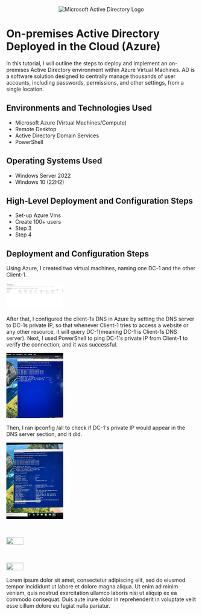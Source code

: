 <p align="center">
<img src="https://i.imgur.com/pU5A58S.png" alt="Microsoft Active Directory Logo"/>
</p>

<h1>On-premises Active Directory Deployed in the Cloud (Azure)</h1>
In this tutorial, I will outline the steps to deploy and implement an on-premises Active Directory environment within Azure Virtual Machines. AD is a software solution designed to centrally manage thousands of user accounts, including passwords, permissions, and other settings, from a single location.<br />


<h2>Environments and Technologies Used</h2>

- Microsoft Azure (Virtual Machines/Compute)
- Remote Desktop
- Active Directory Domain Services
- PowerShell

<h2>Operating Systems Used </h2>

- Windows Server 2022
- Windows 10 (22H2)

<h2>High-Level Deployment and Configuration Steps</h2>

- Set-up Azure Vms
- Create 100+ users
- Step 3
- Step 4

<h2>Deployment and Configuration Steps</h2> 

<p>
Using Azure, I created two virtual machines, naming one DC-1 and the other Client-1. <p><img src="Azure.jpg" height="30%" width="30%" alt="Azure"/> </p> After that, I configured the client-1s DNS in Azure by setting the DNS server to DC-1s private IP, so that whenever Client-1 tries to access a website or any other resource, it will query DC-1(meaning DC-1 is Client-1s DNS server). Next, I used PowerShell to ping DC-1's private IP from Client-1 to verify the connection, and it was successful. <p><img src="powershell.ping.jpg" height="30%" width="30%" alt="Ping"/></p> Then, I ran ipconfig /all to check if DC-1's private IP would appear in the DNS server section, and it did. <p><img src="DNS-IP.jpg" height="30%" width="30%" alt="DNS IP"/></p>
<br />

<p>
<img src="" height="30%" width="30%" alt=""/>
</p>

<p>

</p>
<br />

<p>
<img src="" height="300%" width="30%" alt=""/>
</p>
<p>
Lorem ipsum dolor sit amet, consectetur adipiscing elit, sed do eiusmod tempor incididunt ut labore et dolore magna aliqua. Ut enim ad minim veniam, quis nostrud exercitation ullamco laboris nisi ut aliquip ex ea commodo consequat. Duis aute irure dolor in reprehenderit in voluptate velit esse cillum dolore eu fugiat nulla pariatur.
</p>
<br />











<!--<h2>Video Demonstration</h2> - ### [YouTube: How to Deploy on-premises Active Directory within Azure Compute]--> 
<!--(https://www.youtube.com)-->

